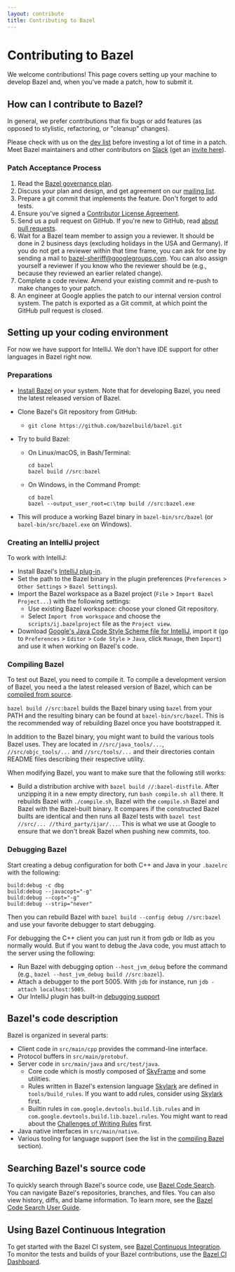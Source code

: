 ```yaml
---
layout: contribute
title: Contributing to Bazel
---
```


# Contributing to Bazel

<p class="lead">We welcome contributions! This page covers setting up your
machine to develop Bazel and, when you've made a patch, how to submit it.</p>

## How can I contribute to Bazel?

In general, we prefer contributions that fix bugs or add features (as opposed to
stylistic, refactoring, or "cleanup" changes).

Please check with us on the [dev
list](https://groups.google.com/forum/#!forum/bazel-dev) before investing a lot
of time in a patch. Meet Bazel maintainers and other contributors on
[Slack](https://bazelbuild.slack.com) (get an [invite
here](https://join.slack.com/t/bazelbuild/shared_invite/enqtndyyodaxndy4mjqxlwu1otbjowjjota1mme5yjiwmtm5mjfhzgmwm2yzytezytdhngizmtfizji1ntlhytkzngq5mjbkyze5yjmymte)).

### Patch Acceptance Process


1. Read the [Bazel governance plan](governance.html).
2. Discuss your plan and design, and get agreement on our [mailing list](https://groups.google.com/forum/#!forum/bazel-dev).
3.  Prepare a git commit that implements the feature. Don't forget to add tests.
4.  Ensure you've signed a [Contributor License Agreement](https://cla.developers.google.com).
5.  Send us a pull request on GitHub. If you're new to GitHub, read [about pull requests](https://help.github.com/articles/about-pull-requests/).
6.  Wait for a Bazel team member to assign you a reviewer.
    It should be done in 2 business days (excluding holidays in the USA and
    Germany). If you do not get a reviewer within that time frame, you can ask
    for one by sending a mail to [bazel-sheriff@googlegroups.com](mailto:bazel-sheriff@googlegroups.com).
    You can also assign yourself a reviewer if you know who the reviewer should
    be (e.g., because they reviewed an earlier related change).
7.  Complete a code review. Amend your existing commit and re-push to make
    changes to your patch.
8.  An engineer at Google applies the patch to our internal version control
    system. The patch is exported as a Git commit, at which point the GitHub
    pull request is closed.

## Setting up your coding environment

For now we have support for IntelliJ. We don't have IDE support for other
languages in Bazel right now.

### Preparations

*  [Install Bazel](https://bazel.build/versions/master/docs/install.html) on your
   system. Note that for developing Bazel, you need the latest released version
   of Bazel.
*  Clone Bazel's Git repository from GitHub:
   *  `git clone https://github.com/bazelbuild/bazel.git`
*  Try to build Bazel:
   *  On Linux/macOS, in Bash/Terminal:

      ```
      cd bazel
      bazel build //src:bazel
      ```

   *  On Windows, in the Command Prompt:

      ```
      cd bazel
      bazel --output_user_root=c:\tmp build //src:bazel.exe
      ```

*  This will produce a working Bazel binary in `bazel-bin/src/bazel` (or `bazel-bin/src/bazel.exe` on Windows).

### Creating an IntelliJ project

To work with IntelliJ:

*  Install Bazel's [IntelliJ plug-in](https://ij.bazel.build).
*  Set the path to the Bazel binary in the plugin preferences
   (`Preferences` > `Other Settings` > `Bazel Settings`).
*  Import the Bazel workspace as a Bazel project
   (`File` > `Import Bazel Project...`) with the following settings:
   *  Use existing Bazel workspace: choose your cloned Git repository.
   *  Select `Import from workspace` and choose the `scripts/ij.bazelproject`
   file as the `Project view`.
*  Download [Google's Java Code Style Scheme file for IntelliJ](https://github.com/google/styleguide/blob/gh-pages/intellij-java-google-style.xml),
   import it (go to `Preferences` > `Editor` > `Code Style` > `Java`, click `Manage`, then `Import`)
   and use it when working on Bazel's code.

<a name="compile-bazel"></a>
### Compiling Bazel

To test out Bazel, you need to compile it. To compile a development version of
Bazel, you need a the latest released version of Bazel, which can be
[compiled from source](/versions/master/docs/install-compile-source.html).

`bazel build //src:bazel` builds the Bazel binary using `bazel` from your PATH
and the resulting binary can be found at `bazel-bin/src/bazel`. This is the
recommended way of rebuilding Bazel once you have bootstrapped it.

In addition to the Bazel binary, you might want to build the various tools Bazel
uses. They are located in `//src/java_tools/...`, `//src/objc_tools/...` and
`//src/tools/...` and their directories contain README files describing their
respective utility.

When modifying Bazel, you want to make sure that the following still works:

*  Build a distribution archive with `bazel build //:bazel-distfile`. After
   unzipping it in a new empty directory, run `bash compile.sh all` there.
   It rebuilds Bazel with `./compile.sh`, Bazel with the
   `compile.sh` Bazel and Bazel with the Bazel-built binary. It compares if the
   constructed Bazel builts are identical and then runs all Bazel tests with
   `bazel test //src/... //third_party/ijar/...`. This is what we use at Google
   to ensure that we don't break Bazel when pushing new commits, too.

### Debugging Bazel

Start creating a debug configuration for both C++ and Java in your `.bazelrc`
with the following:

```
build:debug -c dbg
build:debug --javacopt="-g"
build:debug --copt="-g"
build:debug --strip="never"
```

Then you can rebuild Bazel with `bazel build --config debug //src:bazel` and use
your favorite debugger to start debugging.

For debugging the C++ client you can just run it from gdb or lldb as you normally would.
But if you want to debug the Java code, you must attach to the server using the following:

*  Run Bazel with debugging option `--host_jvm_debug` before the
   command (e.g., `bazel --host_jvm_debug build //src:bazel`).
*  Attach a debugger to the port 5005. With `jdb` for instance,
   run `jdb -attach localhost:5005`.
*  Our IntelliJ plugin has built-in
  [debugging support](https://ij.bazel.build/docs/run-configurations.html)

## Bazel's code description

Bazel is organized in several parts:

*  Client code in `src/main/cpp` provides the command-line interface.
*  Protocol buffers in `src/main/protobuf`.
*  Server code in `src/main/java` and `src/test/java`.
   *  Core code which is mostly composed of [SkyFrame](designs/skyframe.html) and some
     utilities.
   *  Rules written in Bazel's extension language
     [Skylark](docs/skylark/index.html) are defined in `tools/build_rules`. If
     you want to add rules, consider using [Skylark](docs/skylark/index.html)
     first.
   *  Builtin rules in `com.google.devtools.build.lib.rules` and in
     `com.google.devtools.build.lib.bazel.rules`. You might want to read about
     the [Challenges of Writing Rules](docs/rule-challenges.html) first.
*  Java native interfaces in `src/main/native`.
*  Various tooling for language support (see the list in the
   [compiling Bazel](#compile-bazel) section).
   
## Searching Bazel's source code

To quickly search through Bazel's source code, use [Bazel Code Search](https://source.bazel.build/). You can navigate Bazel's repositories, branches, and files. You can also view history, diffs, and blame information. To learn more, see the
[Bazel Code Search User Guide](https://www.bazel.build/browse-and-search-user-guide.html).

## Using Bazel Continuous Integration

To get started with the Bazel CI system, see [Bazel Continuous Integration](https://github.com/bazelbuild/continuous-integration/blob/master/buildkite/README.md). To monitor the tests and builds of your Bazel contributions, use the [Bazel CI Dashboard](https://ci.bazel.build/).
